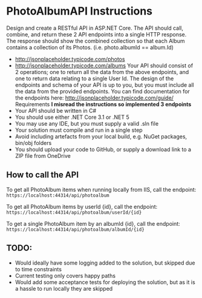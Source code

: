 # PhotoAlbumAPI Instructions

Design and create a RESTful API in ASP.NET Core. The API should call, combine, and return these 2 API endpoints into a single HTTP response. The response should show the combined collection so that each Album contains a collection of its Photos. (i.e. photo.albumId == album.Id)
- http://jsonplaceholder.typicode.com/photos
- http://jsonplaceholder.typicode.com/albums
Your API should consist of 2 operations; one to return all the data from the above endpoints, and one to return data relating to a single User Id. The design of the endpoints and schema of your API is up to you, but you must include all the data from the provided endpoints. You can find documentation for the endpoints here: http://jsonplaceholder.typicode.com/guide/ 
Requirements **I misread the instructions so implemented 3 endpoints**
- Your API should be written in C# 
- You should use either .NET Core 3.1 or .NET 5
- You may use any IDE, but you must supply a valid .sln file 
- Your solution must compile and run in a single step 
- Avoid including artefacts from your local build, e.g. NuGet packages, bin/obj folders
- You should upload your code to GitHub, or supply a download link to a ZIP file from OneDrive

## How to call the API

To get all PhotoAlbum items when running locally from IIS, call the endpoint:
``
https://localhost:44314/api/photoalbum
``

To get all PhotoAlbum items by userId {id}, call the endpoint:
``
https://localhost:44314/api/photoalbum/userId/{id}
``

To get a single PhotoAlbum item by an albumId {id}, call the endpoint:
``
https://localhost:44314/api/photoalbum/albumId/{id}
``

## TODO: 

- Would ideally have some logging added to the solution, but skipped due to time constraints
- Current testing only covers happy paths
- Would add some acceptance tests for deploying the solution, but as it is a hassle to run locally they are skipped

